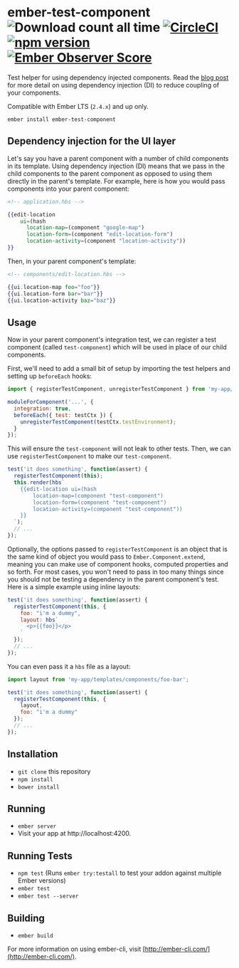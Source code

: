 # ember-test-component ![Download count all time](https://img.shields.io/npm/dt/ember-test-component.svg) [![CircleCI](https://circleci.com/gh/poteto/ember-test-component.svg?style=shield)](https://circleci.com/gh/poteto/ember-test-component) [![npm version](https://badge.fury.io/js/ember-test-component.svg)](https://badge.fury.io/js/ember-test-component) [![Ember Observer Score](http://emberobserver.com/badges/ember-test-component.svg)](http://emberobserver.com/addons/ember-test-component)

Test helper for using dependency injected components. Read the [blog post](https://emberway.io/component-dependency-injection-in-ember-js-a46a39a5d30a#.6do6b9t6o) for more detail on using dependency injection (DI) to reduce coupling of your components.

Compatible with Ember LTS (`2.4.x`) and up only.

```
ember install ember-test-component
```

## Dependency injection for the UI layer

Let's say you have a parent component with a number of child components in its template. Using dependency injection (DI) means that we pass in the child components to the parent component as opposed to using them directly in the parent's template. For example, here is how you would pass components into your parent component:

```hbs
<!-- application.hbs -->

{{edit-location 
    ui=(hash
      location-map=(component "google-map")
      location-form=(component "edit-location-form")
      location-activity=(component "location-activity"))
}}
```

Then, in your parent component's template:

```hbs
<!-- components/edit-location.hbs -->

{{ui.location-map foo="foo"}}
{{ui.location-form bar="bar"}}
{{ui.location-activity baz="baz"}}
```

## Usage

Now in your parent component's integration test, we can register a test component (called `test-component`) which will be used in place of our child components.

First, we'll need to add a small bit of setup by importing the test helpers and setting up `beforeEach` hooks:

```js
import { registerTestComponent, unregisterTestComponent } from 'my-app/tests/ember-test-component';

moduleForComponent('...', {
  integration: true,
  beforeEach({ test: testCtx }) {
    unregisterTestComponent(testCtx.testEnvironment);
  }
});
```

This will ensure the `test-component` will not leak to other tests. Then, we can use `registerTestComponent` to make our `test-component`.

```js
test('it does something', function(assert) {
  registerTestComponent(this);
  this.render(hbs`
    {{edit-location ui=(hash
        location-map=(component "test-component")
        location-form=(component "test-component")
        location-activity=(component "test-component"))
    }}
  `);
  // ...
});
```

Optionally, the options passed to `registerTestComponent` is an object that is the same kind of object you would pass to `Ember.Component.extend`, meaning you can make use of component hooks, computed properties and so forth. For most cases, you won't need to pass in too many things since you should not be testing a dependency in the parent component's test. Here is a simple example using inline layouts:

```js
test('it does something', function(assert) {
  registerTestComponent(this, {
    foo: "i'm a dummy",
    layout: hbs`
      <p>{{foo}}</p>
    `
  });
  // ...
});
```

You can even pass it a `hbs` file as a layout:

```js
import layout from 'my-app/templates/components/foo-bar';

test('it does something', function(assert) {
  registerTestComponent(this, {
    layout,
    foo: "i'm a dummy"
  });
  // ... 
});
```

## Installation

* `git clone` this repository
* `npm install`
* `bower install`

## Running

* `ember server`
* Visit your app at http://localhost:4200.

## Running Tests

* `npm test` (Runs `ember try:testall` to test your addon against multiple Ember versions)
* `ember test`
* `ember test --server`

## Building

* `ember build`

For more information on using ember-cli, visit [http://ember-cli.com/](http://ember-cli.com/).
